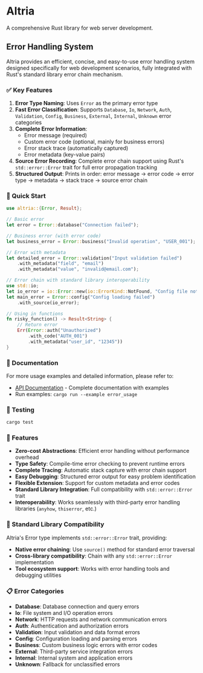 # Altria

A comprehensive Rust library for web server development.

## Error Handling System

Altria provides an efficient, concise, and easy-to-use error handling system designed specifically for web development scenarios, fully integrated with Rust's standard library error chain mechanism.

### ✅ Key Features

1. **Error Type Naming**: Uses `Error` as the primary error type
2. **Fast Error Classification**: Supports `Database`, `Io`, `Network`, `Auth`, `Validation`, `Config`, `Business`, `External`, `Internal`, `Unknown` error categories
3. **Complete Error Information**:
   - Error message (required)
   - Custom error code (optional, mainly for business errors)
   - Error stack trace (automatically captured)
   - Error metadata (key-value pairs)
4. **Source Error Recording**: Complete error chain support using Rust's `std::error::Error` trait for full error propagation tracking
5. **Structured Output**: Prints in order: error message → error code → error type → metadata → stack trace → source error chain

### 🚀 Quick Start

```rust
use altria::{Error, Result};

// Basic error
let error = Error::database("Connection failed");

// Business error (with error code)
let business_error = Error::business("Invalid operation", "USER_001");

// Error with metadata
let detailed_error = Error::validation("Input validation failed")
    .with_metadata("field", "email")
    .with_metadata("value", "invalid@email.com");

// Error chain with standard library interoperability
use std::io;
let io_error = io::Error::new(io::ErrorKind::NotFound, "Config file not found");
let main_error = Error::config("Config loading failed")
    .with_source(io_error);

// Using in functions
fn risky_function() -> Result<String> {
    // Return error
    Err(Error::auth("Unauthorized")
        .with_code("AUTH_001")
        .with_metadata("user_id", "12345"))
}
```

### 📖 Documentation

For more usage examples and detailed information, please refer to:

- [API Documentation](https://docs.rs/altria) - Complete documentation with examples
- Run examples: `cargo run --example error_usage`

### 🧪 Testing

```bash
cargo test
```

### 🌟 Features

- **Zero-cost Abstractions**: Efficient error handling without performance overhead
- **Type Safety**: Compile-time error checking to prevent runtime errors
- **Complete Tracing**: Automatic stack capture with error chain support
- **Easy Debugging**: Structured error output for easy problem identification
- **Flexible Extension**: Support for custom metadata and error codes
- **Standard Library Integration**: Full compatibility with `std::error::Error` trait
- **Interoperability**: Works seamlessly with third-party error handling libraries (`anyhow`, `thiserror`, etc.)

### 🔗 Standard Library Compatibility

Altria's Error type implements `std::error::Error` trait, providing:

- **Native error chaining**: Use `source()` method for standard error traversal
- **Cross-library compatibility**: Chain with any `std::error::Error` implementation
- **Tool ecosystem support**: Works with error handling tools and debugging utilities

### 📋 Error Categories

- **Database**: Database connection and query errors
- **Io**: File system and I/O operation errors
- **Network**: HTTP requests and network communication errors
- **Auth**: Authentication and authorization errors
- **Validation**: Input validation and data format errors
- **Config**: Configuration loading and parsing errors
- **Business**: Custom business logic errors with error codes
- **External**: Third-party service integration errors
- **Internal**: Internal system and application errors
- **Unknown**: Fallback for unclassified errors
